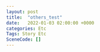 ```yaml
---
layout: post
title:  "others_test"
date:   2022-01-03 02:00:00 +0000
categories: Etc
Tags: Story Etc
SceneCode: []
---
```

